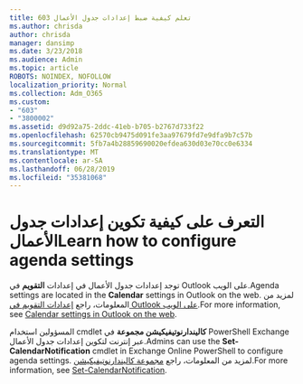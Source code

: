 ```yaml
---
title: 603 تعلم كيفية ضبط إعدادات جدول الأعمال
ms.author: chrisda
author: chrisda
manager: dansimp
ms.date: 3/23/2018
ms.audience: Admin
ms.topic: article
ROBOTS: NOINDEX, NOFOLLOW
localization_priority: Normal
ms.collection: Adm_O365
ms.custom:
- "603"
- "3800002"
ms.assetid: d9d92a75-2ddc-41eb-b705-b2767d733f22
ms.openlocfilehash: 62570cb9475d091fe3aa97679fd7e9dfa9b7c57b
ms.sourcegitcommit: 5fb7a4b28859690020efdea630d03e70cc0e6334
ms.translationtype: MT
ms.contentlocale: ar-SA
ms.lasthandoff: 06/28/2019
ms.locfileid: "35381068"
---
```

# <a name="learn-how-to-configure-agenda-settings"></a><span data-ttu-id="e1b41-102">التعرف على كيفية تكوين إعدادات جدول الأعمال</span><span class="sxs-lookup"><span data-stu-id="e1b41-102">Learn how to configure agenda settings</span></span>

<span data-ttu-id="e1b41-103">توجد إعدادات جدول الأعمال في إعدادات **التقويم** في Outlook على الويب.</span><span class="sxs-lookup"><span data-stu-id="e1b41-103">Agenda settings are located in the **Calendar** settings in Outlook on the web.</span></span> <span data-ttu-id="e1b41-104">لمزيد من المعلومات، راجع [إعدادات التقويم في Outlook على الويب](https://support.office.com/article/12cba5a4-4f95-4d00-bfc3-b694aa67ac8f).</span><span class="sxs-lookup"><span data-stu-id="e1b41-104">For more information, see [Calendar settings in Outlook on the web](https://support.office.com/article/12cba5a4-4f95-4d00-bfc3-b694aa67ac8f).</span></span>

<span data-ttu-id="e1b41-105">المسؤولين استخدام cmdlet **كاليندارنوتيفيكيشن مجموعة** في PowerShell Exchange عبر إنترنت لتكوين إعدادات جدول الأعمال.</span><span class="sxs-lookup"><span data-stu-id="e1b41-105">Admins can use the **Set-CalendarNotification** cmdlet in Exchange Online PowerShell to configure agenda settings.</span></span> <span data-ttu-id="e1b41-106">لمزيد من المعلومات، راجع [مجموعة كاليندارنوتيفيكيشن](https://technet.microsoft.com/library/dd351284).</span><span class="sxs-lookup"><span data-stu-id="e1b41-106">For more information, see [Set-CalendarNotification](https://technet.microsoft.com/library/dd351284).</span></span>
